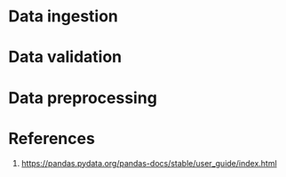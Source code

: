 # Data ingestion
# Data validation
# Data preprocessing

# References
1. https://pandas.pydata.org/pandas-docs/stable/user_guide/index.html
